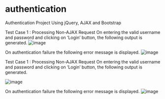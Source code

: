 # authentication
Authentication Project Using jQuery, AJAX and Bootstrap


Test Case 1 : Processing Non-AJAX Request
On entering the valid username and password and clicking on ‘Login’ button, the following output is generated.
![image](https://github.com/pgnaik/authentication/assets/31154391/e595f2d1-d97c-4633-b67a-f98c355cbd83)

On authentication failure the following error message is displayed.
![image](https://github.com/pgnaik/authentication/assets/31154391/3b03045a-c2df-499d-be89-5fd674bf12b5)

Test Case 1 : Processing Non-AJAX Request
On entering the valid username and password and clicking on ‘Login’ button, the following output is generated.


![image](https://github.com/pgnaik/authentication/assets/31154391/a6c24e31-ab42-4afa-959d-27b0f3c2af9d)



On authentication failure the following error message is displayed.
![image](https://github.com/pgnaik/authentication/assets/31154391/dab243cc-71b6-4a62-be1e-b72d52512ca7)







